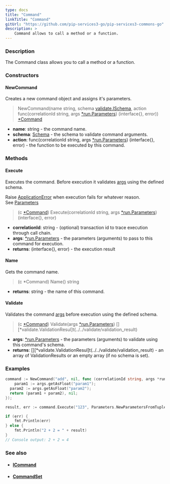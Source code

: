 ```yaml
---
type: docs
title: "Command"
linkTitle: "Command"
gitUrl: "https://github.com/pip-services3-go/pip-services3-commons-go"
description: > 
    Command allows to call a method or a function.
---
```


### Description

The Command class allows you to call a method or a function.

### Constructors

#### NewCommand
Creates a new command object and assigns it's parameters.

> NewCommand(name string, schema [validate.ISchema](../../validate/ischema), action func(correlationId string, args [*run.Parameters](../../run/parameters)) (interface{}, error)) [*Command]()

- **name**: string - the command name.
- **schema**: [Schema](../../validate/schema) - the schema to validate command arguments.
- **action**:  func(correlationId string, args [*run.Parameters](../../run/parameters)) (interface{}, error) - the function to be executed by this command.

### Methods

#### Execute
Executes the command. Before execution it validates [args](../../run/parameters) using the defined schema.

Raise [ApplicationError](../../errors/application_error) when execution fails for whatever reason.  
See [Parameters](../../run/parameters)

> (c [*Command]()) Execute(correlationId string, args [*run.Parameters](../../run/parameters)) (interface{}, error)

- **correlationId**: string - (optional) transaction id to trace execution through call chain.
- **args**: [*run.Parameters](../../run/parameters) - the parameters (arguments) to pass to this command for execution.
- **returns**: (interface{}, error) - the execution result

#### Name
Gets the command name.

> (c *Command) Name() string

- **returns**: string - the name of this command. 

#### Validate
Validates the command [args](../../run/parameters) before execution using the defined schema.

> (c [*Command]()) Validate(args [*run.Parameters](../../run/parameters)) [][*validate.ValidationResul]t(../../validate/validation_result)

- **args**: [*run.Parameters](../../run/parameters) - the parameters (arguments) to validate using this command's schema.
- **returns**: [][*validate.ValidationResul]t(../../validate/validation_result) - an array of ValidationResults or an empty array (if no schema is set).

### Examples

```go
command := NewCommand("add", nil, func (correlationId string, args *run.Parameters)(interface{}, err) {
	param1 := args.getAsFloat("param1");
  param2 := args.getAsFloat("param2");
  return (param1 + param2), nil;
});

result, err := command.Execute("123", Parameters.NewParametersFromTuples("param1", 2, "param2", 2))

if (err) {
	fmt.Println(err)
} else {
	fmt.Println("2 + 2 = " + result)
}
// Console output: 2 + 2 = 4

```

### See also
- #### [ICommand](../icommand)
- #### [CommandSet](../command_set) 
